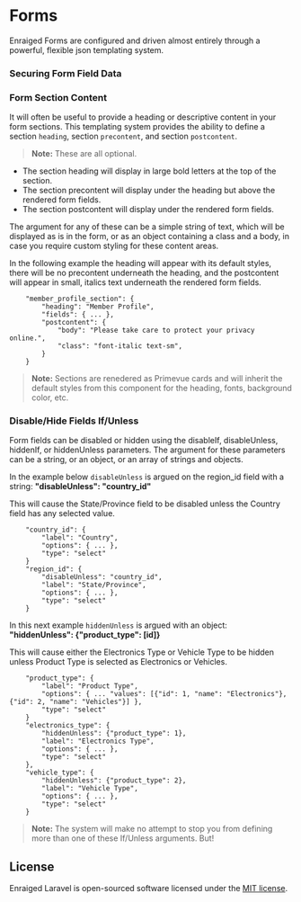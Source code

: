 
# Forms

Enraiged Forms are configured and driven almost entirely through a powerful, flexible json templating system.



### Securing Form Field Data



### Form Section Content

It will often be useful to provide a heading or descriptive content in your form sections. This templating system
provides the ability to define a section `heading`, section `precontent`, and section `postcontent`.

> **Note:** These are all optional.

- The section heading will display in large bold letters at the top of the section.
- The section precontent will display under the heading but above the rendered form fields.
- The section postcontent will display under the rendered form fields.

The argument for any of these can be a simple string of text, which will be displayed as is in the form, or as an object
containing a class and a body, in case you require custom styling for these content areas.

In the following example the heading will appear with its default styles, there will be no precontent underneath the
heading, and the postcontent will appear in small, italics text underneath the rendered form fields.

```
    "member_profile_section": {
        "heading": "Member Profile",
        "fields": { ... },
        "postcontent": {
            "body": "Please take care to protect your privacy online.",
            "class": "font-italic text-sm",
        }
    }
```

> **Note:** Sections are renedered as Primevue cards and will inherit the default styles from this component for the
heading, fonts, background color, etc.


### Disable/Hide Fields If/Unless

Form fields can be disabled or hidden using the disableIf, disableUnless, hiddenIf, or hiddenUnless parameters. The
argument for these parameters can be a string, or an object, or an array of strings and objects.

In the example below `disableUnless` is argued on the region_id field with a string: **"disableUnless": "country_id"**

This will cause the State/Province field to be disabled unless the Country field has any selected value.

```
    "country_id": {
        "label": "Country",
        "options": { ... },
        "type": "select"
    }
    "region_id": {
        "disableUnless": "country_id",
        "label": "State/Province",
        "options": { ... },
        "type": "select"
    }
```

In this next example `hiddenUnless` is argued with an object: **"hiddenUnless": {"product_type": [id]}**

This will cause either the Electronics Type or Vehicle Type to be hidden unless Product Type is selected as Electronics
or Vehicles.

```
    "product_type": {
        "label": "Product Type",
        "options": { ... "values": [{"id": 1, "name": "Electronics"}, {"id": 2, "name": "Vehicles"}] },
        "type": "select"
    }
    "electronics_type": {
        "hiddenUnless": {"product_type": 1},
        "label": "Electronics Type",
        "options": { ... },
        "type": "select"
    },
    "vehicle_type": {
        "hiddenUnless": {"product_type": 2},
        "label": "Vehicle Type",
        "options": { ... },
        "type": "select"
    }
```

> **Note:** The system will make no attempt to stop you from defining more than one of these If/Unless arguments. But!


## License

Enraiged Laravel is open-sourced software licensed under the [MIT license](https://opensource.org/licenses/MIT).
